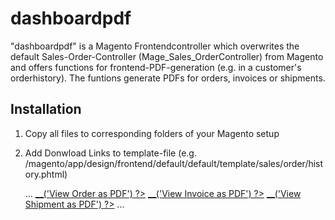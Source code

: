 dashboardpdf
============

"dashboardpdf" is a Magento Frontendcontroller which overwrites the default Sales-Order-Controller (Mage_Sales_OrderController) from Magento and offers functions for frontend-PDF-generation  (e.g. in a customer's orderhistory).
The funtions generate PDFs for orders, invoices or shipments.

Installation
------------

1. Copy all files to corresponding folders of your Magento setup

2. Add Donwload Links to template-file (e.g. /magento/app/design/frontend/default/default/template/sales/order/history.phtml)

	...
	<a href="<?php echo Mage::getUrl('sales/order/orderpdf', array('order_id' => $_order->getId())); ?>"><?php echo $this->__('View Order as PDF') ?></a>
	<a href="<?php echo Mage::getUrl('sales/order/invoicepdf', array('order_id' => $_order->getId())); ?>"><?php echo $this->__('View Invoice as PDF') ?></a>
	<a href="<?php echo Mage::getUrl('sales/order/shipmentpdf', array('order_id' => $_order->getId())); ?>"><?php echo $this->__('View Shipment as PDF') ?></a>
	...